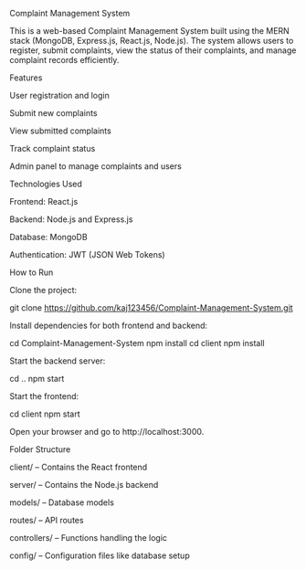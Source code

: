 Complaint Management System

This is a web-based Complaint Management System built using the MERN stack (MongoDB, Express.js, React.js, Node.js). The system allows users to register, submit complaints, view the status of their complaints, and manage complaint records efficiently.

Features

User registration and login

Submit new complaints

View submitted complaints

Track complaint status

Admin panel to manage complaints and users

Technologies Used

Frontend: React.js

Backend: Node.js and Express.js

Database: MongoDB

Authentication: JWT (JSON Web Tokens)

How to Run

Clone the project:

git clone https://github.com/kaj123456/Complaint-Management-System.git


Install dependencies for both frontend and backend:

cd Complaint-Management-System
npm install
cd client
npm install


Start the backend server:

cd ..
npm start


Start the frontend:

cd client
npm start


Open your browser and go to http://localhost:3000.

Folder Structure

client/ – Contains the React frontend

server/ – Contains the Node.js backend

models/ – Database models

routes/ – API routes

controllers/ – Functions handling the logic

config/ – Configuration files like database setup
